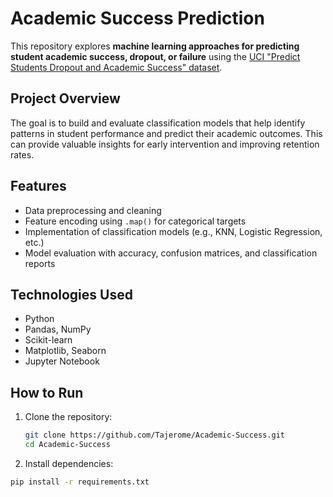 # Academic Success Prediction

This repository explores **machine learning approaches for predicting student academic success, dropout, or failure** using the [UCI "Predict Students Dropout and Academic Success" dataset](https://archive.ics.uci.edu/ml/datasets/Predict+Students+Dropout+and+Academic+Success).

## Project Overview
The goal is to build and evaluate classification models that help identify patterns in student performance and predict their academic outcomes. This can provide valuable insights for early intervention and improving retention rates.

## Features
- Data preprocessing and cleaning
- Feature encoding using `.map()` for categorical targets
- Implementation of classification models (e.g., KNN, Logistic Regression, etc.)
- Model evaluation with accuracy, confusion matrices, and classification reports

## Technologies Used
- Python
- Pandas, NumPy
- Scikit-learn
- Matplotlib, Seaborn
- Jupyter Notebook



## How to Run
1. Clone the repository:
   ```bash
   git clone https://github.com/Tajerome/Academic-Success.git
   cd Academic-Success

2. Install dependencies:
```bash
pip install -r requirements.txt




